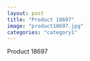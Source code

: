 ```yaml
---
layout: post
title: "Product 18697"
image: "product18697.jpg"
categories: "category1"
---
```

Product 18697
